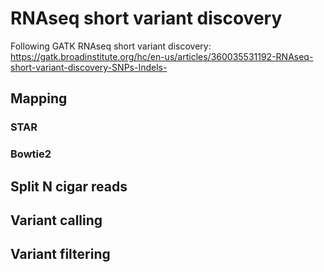 # RNAseq short variant discovery
Following GATK RNAseq short variant discovery:
https://gatk.broadinstitute.org/hc/en-us/articles/360035531192-RNAseq-short-variant-discovery-SNPs-Indels-

## Mapping
### STAR
### Bowtie2

## Split N cigar reads

## Variant calling

## Variant filtering
